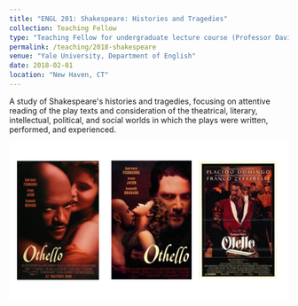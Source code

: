 ```yaml
---
title: "ENGL 201: Shakespeare: Histories and Tragedies"
collection: Teaching Fellow
type: "Teaching Fellow for undergraduate lecture course (Professor David Kastan)"
permalink: /teaching/2018-shakespeare
venue: "Yale University, Department of English"
date: 2018-02-01
location: "New Haven, CT"
---
```


A study of Shakespeare's histories and tragedies, focusing on attentive reading of the play texts and consideration of the theatrical, literary, intellectual, political, and social worlds in which the plays were written, performed, and experienced.

<img src="../images/teaching/othello-posters.png" />
